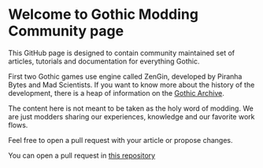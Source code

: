 # Welcome to Gothic Modding Community page

This GitHub page is designed to contain community maintained set of articles, tutorials and documentation for everything Gothic.

First two Gothic games use engine called ZenGin, developed by Piranha Bytes and Mad Scientists. If you want to know more about the history of the development, there is a heap of information on the [Gothic Archive](https://gothicarchive.org/).

The content here is not meant to be taken as the holy word of modding. We are just modders sharing our experiences, knowledge and our favorite work flows.

Feel free to open a pull request with your article or propose changes.

You can open a pull request in [this repository](https://github.com/Gothic-Modding-Community/gmc)

